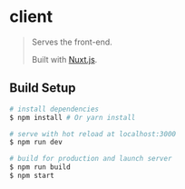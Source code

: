 # client

> Serves the front-end.
>
> Built with [Nuxt.js](https://github.com/nuxt/nuxt.js).

## Build Setup

``` bash
# install dependencies
$ npm install # Or yarn install

# serve with hot reload at localhost:3000
$ npm run dev

# build for production and launch server
$ npm run build
$ npm start
```
